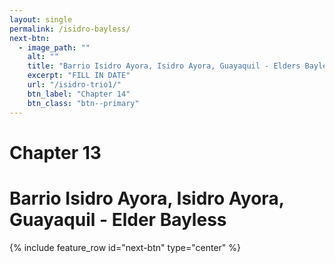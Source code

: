 ```yaml
---
layout: single
permalink: /isidro-bayless/
next-btn:
  - image_path: ""
    alt: ""
    title: "Barrio Isidro Ayora, Isidro Ayora, Guayaquil - Elders Bayless and Echenique"
    excerpt: "FILL IN DATE"
    url: "/isidro-trio1/"
    btn_label: "Chapter 14"
    btn_class: "btn--primary"
---
```


# Chapter 13
# Barrio Isidro Ayora, Isidro Ayora, Guayaquil - Elder Bayless

{% include feature_row id="next-btn" type="center" %}